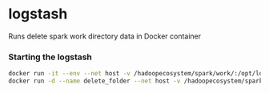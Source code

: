 logstash
========

Runs delete spark work directory data in Docker container

### Starting the logstash 

```bash
docker run -it --env --net host -v /hadoopecosystem/spark/work/:/opt/log/:rw gongyouliu4360/keep-latest-fold:2.0
docker run -d --name delete_folder --net host -v /hadoopecosystem/spark/work/:/opt/log/:rw gongyouliu4360/keep-latest-fold:2.0
```

